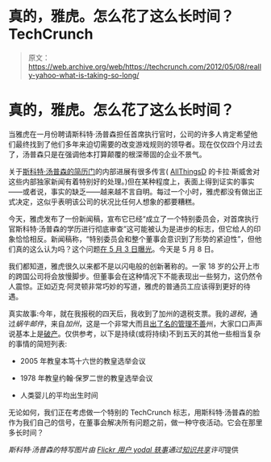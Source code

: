 # 真的，雅虎。怎么花了这么长时间？TechCrunch

> 原文：<https://web.archive.org/web/https://techcrunch.com/2012/05/08/really-yahoo-what-is-taking-so-long/>

# 真的，雅虎。怎么花了这么长时间？

当雅虎在一月份聘请斯科特·汤普森担任首席执行官时，公司的许多人肯定希望他们最终找到了他们多年来迫切需要的改变游戏规则的领导者。现在仅仅四个月过去了，汤普森只是在强调他本打算颠覆的根深蒂固的企业不景气。

关于[斯科特·汤普森的简历门](https://web.archive.org/web/20221006165002/https://beta.techcrunch.com/2012/05/03/cooking-the-books-yahoo-ceo-scott-thompsons-cs-degree-error-should-cost-him-the-job/)的内部进展有很多传言( [AllThingsD](https://web.archive.org/web/20221006165002/http://www.allthingsd.com/) 的卡拉·斯威舍对这些内部独家新闻有着特别好的处理。)但在某种程度上，表面上得到证实的事实——或者说，事实的缺乏——越来越不言自明。每过一个小时，雅虎都没有做出正式决定，这似乎表明该公司的状况比任何人想象的都要糟糕。

今天，雅虎发布了一份新闻稿，宣布它已经“成立了一个特别委员会，对首席执行官斯科特·汤普森的学历进行彻底审查”这可能被认为是进步的标志，但它给人的印象恰恰相反。新闻稿称，“特别委员会和整个董事会意识到了形势的紧迫性”，但他们真的这么认为吗？这个问题[在 5 月 3 日曝光](https://web.archive.org/web/20221006165002/http://sec.gov/Archives/edgar/data/1011006/000089914012000299/y7749418b.htm)。今天是 5 月 8 日。

我们都知道，雅虎很久以来都不是以闪电般的创新著称的。一家 18 岁的公开上市的跨国公司将会放慢脚步。但董事会在这种情况下不能表现出一些努力，这仍然令人震惊。正如迈克·阿灵顿非常巧妙的写道，雅虎的普通员工应该得到更好的待遇。

真实故事:今年，就在我报税的四天后，我收到了加州的退税支票。我的*退税*，通过*蜗牛邮件*，来自*加州*，这是一个非常大而且[出了名的管理不善](https://web.archive.org/web/20221006165002/http://www.economist.com/node/13649050)州，大家口口声声说基本上是[破产](https://web.archive.org/web/20221006165002/http://rt.com/usa/news/is-california-going-bankrupt/)。仅供参考，以下是持续(或将持续)不到五天的其他一些相当复杂的事情的简短列表:

*   2005 年教皇本笃十六世的教皇选举会议

*   1978 年教皇约翰·保罗二世的教皇选举会议

*   人类婴儿的平均出生时间

无论如何，我们正在考虑做一个特别的 TechCrunch 标志，用斯科特·汤普森的脸作为我们自己的信号，在董事会解决所有问题之前，做一种守夜活动。它会在那里多长时间？

*斯科特·汤普森的特写图片由 [Flickr 用户 yodal 轶事](https://web.archive.org/web/20221006165002/http://www.flickr.com/photos/yodelanecdotal/)通过[知识共享](https://web.archive.org/web/20221006165002/http://creativecommons.org/licenses/by/2.0/)许可*提供